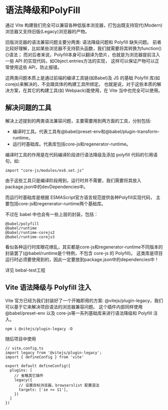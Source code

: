 # 语法降级和PolyFill
通过 Vite 构建我们完全可以兼容各种低版本浏览器，打包出既支持现代(Modern)浏览器又支持旧版(Legacy)浏览器的产物。

旧版浏览器的语法兼容问题主要分两类: 语法降级问题和 Polyfill 缺失问题。
前者比较好理解，比如某些浏览器不支持箭头函数，我们就需要将其转换为function(){}语法；
而对后者来说，Polyfill本身可以翻译为垫片，也就是为浏览器提前注入一些 API 的实现代码，如Object.entries方法的实现，
这样可以保证产物可以正常使用这些 API，防止报错。

这两类问题本质上是通过前端的编译工具链(如Babel)及 JS 的基础 Polyfill 库(如corejs)来解决的，不会跟具体的构建工具所绑定。
也就是说，对于这些本质的解决方案，在其它的构建工具(如 Webpack)能使用，在 Vite 当中也完全可以使用。

## 解决问题的工具
解决上述提到的两类语法兼容问题，主要需要用到两方面的工具，分别包括:
- 编译时工具。代表工具有@babel/preset-env和@babel/plugin-transform-runtime。
- 运行时基础库。代表库包括core-js和regenerator-runtime。

编译时工具的作用是在代码编译阶段进行语法降级及添加 polyfill 代码的引用语句，如:
```
import "core-js/modules/es6.set.js"
```
由于这些工具只是编译阶段用到，运行时并不需要，我们需要将其放入package.json中的devDependencies中。

而运行时基础库是根据 ESMAScript官方语言规范提供各种Polyfill实现代码，
主要包括core-js和regenerator-runtime两个基础库。

不过在 babel 中也会有一些上层的封装，包括：
```
@babel/polyfill
@babel/runtime
@babel/runtime-corejs2
@babel/runtime-corejs3 
```
看似各种运行时库眼花缭乱，其实都是core-js和regenerator-runtime不同版本的封装罢了(@babel/runtime是个特例，不包含 core-js 的 Polyfill)。
这类库是项目运行时必须要使用到的，因此一定要放到package.json中的dependencies中！

详见 bebal-test工程

## Vite 语法降级与 Polyfill 注入
Vite 官方已经为我们封装好了一个开箱即用的方案: @vitejs/plugin-legacy，我们可以基于它来解决项目语法的浏览器兼容问题。
这个插件内部同样使用 @babel/preset-env 以及 core-js等一系列基础库来进行语法降级和 Polyfill 注入。
```
npm i @vitejs/plugin-legacy -D
```
随后项目中使用
```
// vite.config.ts
import legacy from '@vitejs/plugin-legacy';
import { defineConfig } from 'vite'

export default defineConfig({
  plugins: [
    // 省略其它插件
    legacy({
      // 设置目标浏览器，browserslist 配置语法
      targets: ['ie >= 11'],
    })
  ]
})
```